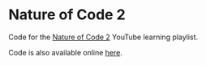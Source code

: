 # Nature of Code 2
Code for the [Nature of Code 2](https://www.youtube.com/playlist?list=PLRqwX-V7Uu6ZV4yEcW3uDwOgGXKUUsPOM)
YouTube learning playlist.

Code is also available online [here](https://editor.p5js.org/mcmiller11/collections/Yk2SdivGf).

